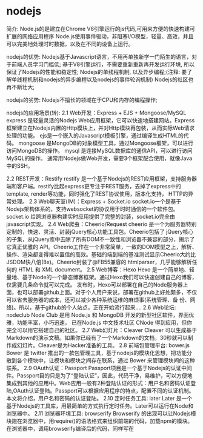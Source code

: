 # nodejs
简介: Node.js的是建立在Chrome V8引擎运行的js代码,可用来方便的快速构建可扩展的网络应用程序
      Node.js使用事件驱动，非阻塞I/O模型，轻量、高效，并且可以完美地处理时时数据，以及在不同的设备上运行。

nodejs的优势: Nodejs基于Javascript语言，不用再单独新学一门陌生的语言，对于前端人员学习门槛低;
             基于V8引擎运行，不需要重新重新再开发运行环境, 所以保证了Nodejs的性能和稳定性;
             Nodejs的单线程机制, 以及异步编程;(注释: 要了解单线程机制和nodejs的异步编程以及nodejs的事件轮询机制)
             Nodejs的社区也再不断壮大;
             
nodejs的劣势: Nodejs不擅长的领域在于CPU和内存的编程操作;

nodejs的应用场景(转): 
2.1 Web开发：Express + EJS + Mongoose/MySQL
    express 是轻量灵活的Nodejs Web应用框架，它可以快速地搭建网站。Express框架建立在Nodejs内置的Http模块上，并对Http模块再包装，从而实际Web请求处理的功能。
    ejs是一个嵌入的Javascript模板引擎，通过编译生成HTML的代码。
    mongoose 是MongoDB的对象模型工具，通过Mongoose框架，可以进行访问MongoDB的操作。
    mysql 是连接MySQL数据库的通信API，可以进行访问MySQL的操作。
    通常用Nodejs做Web开发，需要3个框架配合使用，就像Java中的SSH。

2.2 REST开发：Restify
    restify 是一个基于Nodejs的REST应用框架，支持服务器端和客户端。restify比起express更专注于REST服务，去掉了express中的template, render等功能，同时强化了REST协议使用，版本化支持，       HTTP的异常处理。
2.3 Web聊天室(IM)：Express + Socket.io
    socket.io一个是基于Nodejs架构体系的，支持websocket的协议用于时时通信的一个软件包。socket.io 给跨浏览器构建实时应用提供了完整的封装，socket.io完全由javascript实现。
2.4 Web爬虫：Cheerio/Request
    cheerio 是一个为服务器特别定制的，快速、灵活、封装jQuery核心功能工具包。Cheerio包括了 jQuery核心的子集，从jQuery库中去除了所有DOM不一致性和浏览器不兼容的部分，揭示了它真正优雅的     API。Cheerio工作在一个非常简单，一致的DOM模型之上，解析、操作、渲染都变得难以置信的高效。基础的端到端的基准测试显示Cheerio大约比JSDOM快八倍(8x)。Cheerio封装了@FB55兼容的             htmlparser，几乎能够解析任何的 HTML 和 XML document。
2.5 Web博客：Hexo
    Hexo 是一个简单地、轻量地、基于Node的一个静态博客框架。通过Hexo我们可以快速创建自己的博客，仅需要几条命令就可以完成。
    发布时，Hexo可以部署在自己的Node服务器上面，也可以部署github上面。对于个人用户来说，部署在github上好处颇多，不仅可以省去服务器的成本，还可以减少各种系统运维的麻烦事(系统管理、备     份、网络)。所以，基于github的个人站点，正在开始流行起来….
2.6 Web论坛: nodeclub
    Node Club 是用 Node.js 和 MongoDB 开发的新型社区软件，界面优雅，功能丰富，小巧迅速， 已在Node.js 中文技术社区 CNode 得到应用，但你完全可以用它搭建自己的社区。
2.7 Web幻灯片：Cleaver
    Cleaver 可以生成基于Markdown的演示文稿。如果你已经有了一个Markdown的文档，30秒就可以制作成幻灯片。Cleaver是为Hacker准备的工具。
2.8 前端包管理平台: bower.js
    Bower 是 twitter 推出的一款包管理工具，基于nodejs的模块化思想，把功能分散到各个模块中，让模块和模块之间存在联系，通过 Bower 来管理模块间的这种联系。
2.9 OAuth认证：Passport
    Passport项目是一个基于Nodejs的认证中间件。Passport目的只是为了“登陆认证”，因此，代码干净，易维护，可以方便地集成到其他的应用中。Web应用一般有2种登陆认证的形式：用户名和密码认证登     陆,OAuth认证登陆。Passport可以根据应用程序的特点，配置不同的认证机制。本文将介绍，用户名和密码的认证登陆。
2.10 定时任务工具: later
    Later 是一个基于Nodejs的工具库，用最简单的方式执行定时任务。Later可以运行在Node和浏览器中。
2.11 浏览器环境工具: browserify
    Browserify 的出现可以让Nodejs模块跑在浏览器中，用require()的语法格式来组织前端的代码，加载npm的模块。在浏览器中，调用browserify编译后的代码，同样写在<script>标签中。
    用 Browserify 的操作，分为3个步骤。1. 写node程序或者模块, 2. 用Browserify 预编译成 bundle.js, 3. 在HTML页面中加载bundle.js。
2.12 命令行编程工具：Commander
    commander 是一个轻巧的nodejs模块，提供了用户命令行输入和参数解析强大功能。commander源自一个同名的Ruby项目。commander的特性：自记录代码,自动生成帮助,合并短参数（“ABC”==“-A-B-  C     ”）,默认选项,强制选项,命令解析,提示符。
2.13 Web控制台工具: tty.js
    tty.js 是一个支持在浏览器中运行的命令行窗口，基于node.js平台，依赖socket.io库，通过websocket与Linux系统通信。特性：支持多tab窗口模型; 支持vim,mc,irssi,vifm语法; 支持xterm鼠标事     件; 支持265色显示; 支持session。
2.14 客户端应用工具: node-webwit
    Node-Webkit 是NodeJS与WebKit技术的融合，提供一个跨Windows、Linux平台的客户端应用开发的底层框架，利用流行的Web技术（Node.JS，JavaScript，HTML5）来编写应用程序的平台。应用程序开发     人员可以轻松的利用Web技术来实现各种应用程序。Node-Webkit性能和特色已经让它成为当今世界领先的Web技术应用程序平台。
2.15 操作系统: node-os
    NodeOS 是采用NodeJS开发的一款友好的操作系统，该操作系统是完全建立在Linux内核之上的，并且采用shell和NPM进行包管理，采用NodeJS不仅可以很好地进行包管理，还可以很好的管理脚本、接口       等。目前，Docker和Vagrant都是采用NodeOS的首个版本进行构建的。
  
nodejs学习路线:
项目管理：npm,grunt, bower, yeoman

·        Web开发：express,ejs,hexo, socket.io, restify, cleaver, stylus, browserify,cheerio

·        工具包：underscore,moment,connet,later,log4js,passport,passport(oAuth),domain,require,reap,
                 commander,retry

·        数据库：mysql,mongoose,reids

·        异步：async,wind

·        部署：forever,pm2

·        测试：jasmine,karma

·        跨平台：rio,tty

·        内核：cluster,http,request

·        算法：ape-algorithm(快速排序),ape-algorithm(桶排序)
